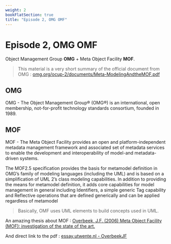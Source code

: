 ```yaml
---
weight: 2
bookFlatSection: true
title: "Episode 2, OMG OMF"
---
```


# Episode 2, OMG OMF

Object Management Group __OMG__ + Meta Object Facility __MOF__.

> This material is a very short summary of the official document from OMG : [omg.org/ocup-2/documents/Meta-ModelingAndtheMOF.pdf](https://www.omg.org/ocup-2/documents/Meta-ModelingAndtheMOF.pdf)

## OMG

OMG - The Object Management Group® (OMG®) is an international, open membership, not-for-profit technology standards consortium, founded in 1989.

## MOF

MOF - The Meta Object Facility provides an open and platform-independent metadata management framework and associated set of metadata services to enable the development and interoperability of model-and metadata-driven systems.

The MOF2.5 specification provides the basis for metamodel definition in OMG’s family of modeling languages (including the UML) and is based on a simplification of UML 2’s class modeling capabilities.
In addition to providing the means for metamodel definition, it adds core capabilities for model management in general including Identifiers, a simple generic Tag capability and Reflective operations that are defined generically and can be applied regardless of metamodel

> Basically, OMF uses UML elements to build concepts used in UML.

An amazing thesis about MOF : [Overbeek, J.F. (2006) Meta Object Facility (MOF): investigation of the state of the art.](http://essay.utwente.nl/57286/)

And direct link to the pdf : [essay.utwente.nl - OverbeekJF](http://essay.utwente.nl/57286/1/scriptie_Overbeek.pdf)